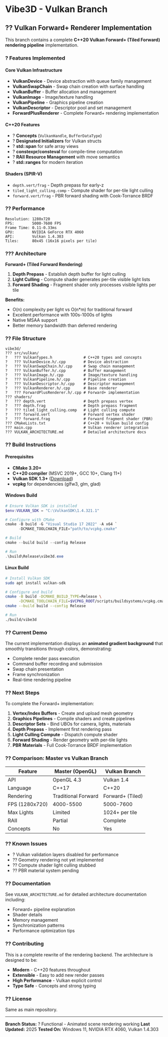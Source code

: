 # Vibe3D - Vulkan Branch

## ?? Vulkan Forward+ Renderer Implementation

This branch contains a complete **C++20 Vulkan Forward+ (Tiled Forward) rendering pipeline** implementation.

### ? Features Implemented

#### Core Vulkan Infrastructure
- **VulkanDevice** - Device abstraction with queue family management
- **VulkanSwapChain** - Swap chain creation with surface handling
- **VulkanBuffer** - Buffer allocation and management
- **VulkanImage** - Image/texture handling
- **VulkanPipeline** - Graphics pipeline creation
- **VulkanDescriptor** - Descriptor pool and set management
- **ForwardPlusRenderer** - Complete Forward+ rendering implementation

#### C++20 Features
- ? **Concepts** (`VulkanHandle`, `BufferDataType`)
- ? **Designated Initializers** for Vulkan structs
- ? **std::span** for safe array views
- ? **constexpr/consteval** for compile-time computation
- ? **RAII Resource Management** with move semantics
- ? **std::ranges** for modern iteration

#### Shaders (SPIR-V)
- `depth.vert/frag` - Depth prepass for early-z
- `tiled_light_culling.comp` - Compute shader for per-tile light culling
- `forward.vert/frag` - PBR forward shading with Cook-Torrance BRDF

### ?? Performance

```
Resolution: 1280x720
FPS:        5000-7600 FPS
Frame Time: 0.11-0.33ms
GPU:        NVIDIA GeForce RTX 4060
API:        Vulkan 1.4.303
Tiles:      80x45 (16x16 pixels per tile)
```

### ??? Architecture

**Forward+ (Tiled Forward Rendering)**
1. **Depth Prepass** - Establish depth buffer for light culling
2. **Light Culling** - Compute shader generates per-tile visible light lists
3. **Forward Shading** - Fragment shader only processes visible lights per tile

**Benefits:**
- O(n) complexity per light vs O(n*m) for traditional forward
- Excellent performance with 100s-1000s of lights
- Native MSAA support
- Better memory bandwidth than deferred rendering

### ?? File Structure

```
vibe3d/
??? src/vulkan/
?   ??? VulkanTypes.h              # C++20 types and concepts
?   ??? VulkanDevice.h/.cpp        # Device abstraction
?   ??? VulkanSwapChain.h/.cpp     # Swap chain management
?   ??? VulkanBuffer.h/.cpp        # Buffer management
?   ??? VulkanImage.h/.cpp         # Image/texture handling
?   ??? VulkanPipeline.h/.cpp      # Pipeline creation
?   ??? VulkanDescriptor.h/.cpp    # Descriptor management
?   ??? VulkanRenderer.h/.cpp      # Base renderer
?   ??? ForwardPlusRenderer.h/.cpp # Forward+ implementation
??? shaders/
?   ??? depth.vert                 # Depth prepass vertex
?   ??? depth.frag                 # Depth prepass fragment
?   ??? tiled_light_culling.comp   # Light culling compute
?   ??? forward.vert               # Forward vertex shader
?   ??? forward.frag               # Forward fragment shader (PBR)
??? CMakeLists.txt                 # C++20 + Vulkan build config
??? main.cpp                       # Vulkan renderer integration
??? VULKAN_ARCHITECTURE.md         # Detailed architecture docs
```

### ?? Build Instructions

#### Prerequisites
- **CMake 3.20+**
- **C++20 compiler** (MSVC 2019+, GCC 10+, Clang 11+)
- **Vulkan SDK 1.3+** ([Download](https://vulkan.lunarg.com/))
- **vcpkg** for dependencies (glfw3, glm, glad)

#### Windows Build

```powershell
# Ensure Vulkan SDK is installed
$env:VULKAN_SDK = "C:\VulkanSDK\1.4.321.1"

# Configure with CMake
cmake -B build -G "Visual Studio 17 2022" -A x64 `
      -DCMAKE_TOOLCHAIN_FILE="path/to/vcpkg.cmake"

# Build
cmake --build build --config Release

# Run
.\build\Release\vibe3d.exe
```

#### Linux Build

```bash
# Install Vulkan SDK
sudo apt install vulkan-sdk

# Configure and build
cmake -B build -DCMAKE_BUILD_TYPE=Release \
      -DCMAKE_TOOLCHAIN_FILE=$VCPKG_ROOT/scripts/buildsystems/vcpkg.cmake
cmake --build build --config Release

# Run
./build/vibe3d
```

### ?? Current Demo

The current implementation displays an **animated gradient background** that smoothly transitions through colors, demonstrating:
- Complete render pass execution
- Command buffer recording and submission
- Swap chain presentation
- Frame synchronization
- Real-time rendering pipeline

### ?? Next Steps

To complete the Forward+ implementation:

1. **Vertex/Index Buffers** - Create and upload mesh geometry
2. **Graphics Pipelines** - Compile shaders and create pipelines
3. **Descriptor Sets** - Bind UBOs for camera, lights, materials
4. **Depth Prepass** - Implement first rendering pass
5. **Light Culling Compute** - Dispatch compute shader
6. **Forward Shading** - Render geometry with per-tile lights
7. **PBR Materials** - Full Cook-Torrance BRDF implementation

### ?? Comparison: Master vs Vulkan Branch

| Feature | Master (OpenGL) | Vulkan Branch |
|---------|----------------|---------------|
| API | OpenGL 4.3 | Vulkan 1.4 |
| Language | C++17 | C++20 |
| Rendering | Traditional Forward | Forward+ (Tiled) |
| FPS (1280x720) | 4000-5500 | 5000-7600 |
| Max Lights | Limited | 1024+ per tile |
| RAII | Partial | Complete |
| Concepts | No | Yes |

### ?? Known Issues

- ? Vulkan validation layers disabled for performance
- ?? Geometry rendering not yet implemented
- ?? Compute shader light culling stubbed
- ?? PBR material system pending

### ?? Documentation

See `VULKAN_ARCHITECTURE.md` for detailed architecture documentation including:
- Forward+ pipeline explanation
- Shader details
- Memory management
- Synchronization patterns
- Performance optimization tips

### ?? Contributing

This is a complete rewrite of the rendering backend. The architecture is designed to be:
- **Modern** - C++20 features throughout
- **Extensible** - Easy to add new render passes
- **High Performance** - Vulkan explicit control
- **Type Safe** - Concepts and strong typing

### ?? License

Same as main repository.

---

**Branch Status:** ? Functional - Animated scene rendering working
**Last Updated:** 2025
**Tested On:** Windows 11, NVIDIA RTX 4060, Vulkan 1.4.303
